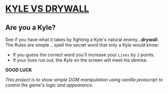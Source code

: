 # [KYLE VS DRYWALL](https://kyled871.github.io/Word-Guess-Game/)

## Are you a Kyle?
See if you have what it takes by fighting a Kyle's natural enemy...**drywall**.
The Rules are simple... spell the secret word that only a Kyle would know:

* If you guess the correct word you'll increase your `Lives` by `2` points.
* If your lives run out, the Kyle on the screen will meet his demise.

**GOOD LUCK**

*This project is to show simple DOM manipulation using vanilla javascript to control the game's logic and appearence.*
